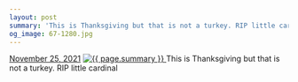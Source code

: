 ```yaml
---
layout: post
summary: 'This is Thanksgiving but that is not a turkey. RIP little cardinal'
og_image: 67-1280.jpg
---
```


<p>
  <time>
    <a href="/67">November 25, 2021</a>
  </time>
  <a href="/67">
    <img src="{{ site.assets_url }}/67-640.jpg" srcset="{{ site.assets_url }}/67-320.jpg 320w, {{ site.assets_url }}/67-640.jpg 640w, {{ site.assets_url }}/67-960.jpg 960w, {{ site.assets_url }}/67-1280.jpg 1280w" sizes="(min-width: 700px) 50vw, calc(100vw - 2rem)" alt="{{ page.summary }}" />
  </a>
  <span>This is Thanksgiving but that is not a turkey. RIP little cardinal</span>
</p>
